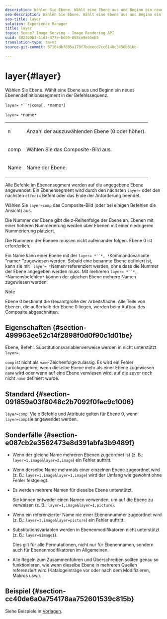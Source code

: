 ```yaml
---
description: Wählen Sie Ebene. Wählt eine Ebene aus und Beginn ein neues Ebenendefinitionssegment in der Befehlssequenz.
seo-description: Wählen Sie Ebene. Wählt eine Ebene aus und Beginn ein neues Ebenendefinitionssegment in der Befehlssequenz.
seo-title: layer
solution: Experience Manager
title: layer
topic: Scene7 Image Serving - Image Rendering API
uuid: 882309b3-51d7-477e-bd09-068ce9e55eb5
translation-type: tm+mt
source-git-commit: 87164dbf805a179f7bdeecd7cc6140c3456b61bb

---
```



# layer{#layer}

Wählen Sie Ebene. Wählt eine Ebene aus und Beginn ein neues Ebenendefinitionssegment in der Befehlssequenz.

`layer= *``*|comp[, *`name`*]`

`layer= *`name`*`

<table id="simpletable_22DE3365A6454949B0D30C6D7110476E"> 
 <tr class="strow"> 
  <td class="stentry"> <p><span class="codeph"> <span class="varname"> n</span></span> </p></td> 
  <td class="stentry"> <p>Anzahl der auszuwählenden Ebene (0 oder höher). </p></td> 
 </tr> 
 <tr class="strow"> 
  <td class="stentry"> <p><span class="codeph"> comp</span> </p></td> 
  <td class="stentry"> <p>Wählen Sie das Composite-Bild aus. </p></td> 
 </tr> 
 <tr class="strow"> 
  <td class="stentry"> <p><span class="codeph"> <span class="varname"> Name</span></span> </p></td> 
  <td class="stentry"> <p>Name der Ebene. </p></td> 
 </tr> 
</table>

Alle Befehle im Ebenensegment werden auf die angegebene Ebene angewendet. Ein Ebenensegment wird durch den nächsten `layer=` oder den nächsten `effect=` Befehl oder das Ende der Anforderung beendet.

Wählen Sie `layer=comp` das Composite-Bild (oder bei einigen Befehlen die Ansicht) aus.

Die Nummer der Ebene gibt die z-Reihenfolge der Ebene an. Ebenen mit einer höheren Nummerierung werden über Ebenen mit einer niedrigeren Nummerierung platziert.

Die Nummern der Ebenen müssen nicht aufeinander folgen. Ebene 0 ist erforderlich.

Ein Name kann einer Ebene mit der `layer= *``*, *`Kommandovariante &quot;name`*` &quot;zugewiesen werden. Sobald eine benannte Ebene definiert ist, kann sie mit ` layer= *`Namen`*`referenziert werden, ohne dass die Nummer der Ebene angegeben werden muss. Mit mehreren `layer= *``*, *`Namensbefehlen`*` können der gleichen Ebene mehrere Namen zugewiesen werden.

>[!NOTE]
>
>Ebene 0 bestimmt die Gesamtgröße der Arbeitsfläche. Alle Teile von Ebenen, die außerhalb der Ebene 0 liegen, werden beim Aufbau des Composite abgeschnitten.

## Eigenschaften {#section-499963ee52c14f2898f0d0f90c1d01be}

Ebene, Befehl. Substitutionsvariablenverweise werden in nicht unterstützt `layer=`.

`comp` ist nicht als *`name`* Zeichenfolge zulässig. Es wird ein Fehler zurückgegeben, wenn dieselbe Ebene mehr als einer Ebene zugewiesen *`name`* wird oder wenn auf eine Ebene verwiesen wird, auf die zuvor noch nicht *`name`* definiert wurde.

## Standard {#section-091859a03f8048c2b7092f0fec9c1006}

`layer=comp`. Viele Befehle und Attribute gelten für Ebene 0, wenn `layer=comp`sie angewendet werden.

## Sonderfälle {#section-e087cb2e3562473e8d391abfa3b9489f}

* Wenn der gleiche Name mehreren Ebenen zugeordnet ist (z. B.: `layer=1,image&layer=2,image`) ein Fehler auftritt.
* Wenn derselbe Name mehrmals einer einzelnen Ebene zugeordnet wird (z. B.: `layer=1,image&layer=1,image`) wird der Umfang wie gewohnt ohne Fehler festgelegt.
* Es werden mehrere Namen für dieselbe Ebene unterstützt.

   Sie können entweder einen Namen verwenden, um auf die Ebene zu verweisen (z. B.: `layer=1,image&layer=1,picture`).
* Wenn ein referenzierter Name nie einer Ebenennummer zugeordnet wird (z. B.: `layer=1,image&layer=picture`) ein Fehler auftritt.
* Substitutionsvariablen werden in Ebenenmodifikatoren nicht unterstützt (z. B.: `layer=$image$`).

   Dies gilt für alle Permutationen, nicht nur für Ebenennamen, sondern auch für Ebenenmodifikatoren im Allgemeinen.

* Alle Regeln zum Zusammenführen und Überschreiben sollten genau so funktionieren, wie wenn dieselbe Ebene in mehreren Quellen referenziert wird (Katalogeinträge vor oder nach dem Modifizieren, Makros usw.).

## Beispiel {#section-cc40de6a0a754178aa752601539c815b}

Siehe Beispiele in [Vorlagen](../../../../../is-api/http-ref/image-serving-api-ref/c-http-protocol-reference/c-templates/c-templates.md#concept-3cd2d2adae0e41b2979b9640244d4d3e).
